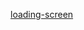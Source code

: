 [loading-screen](https://www.freecodecamp.org/news/how-to-build-a-delightful-loading-screen-in-5-minutes-847991da509f)
